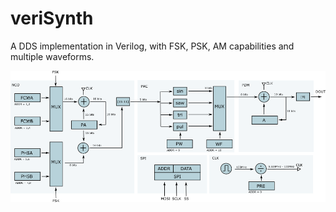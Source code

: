 # veriSynth

A DDS implementation in Verilog, with FSK, PSK, AM capabilities and multiple waveforms.

![block](docs/block.png)
